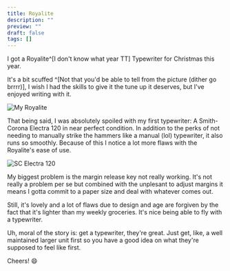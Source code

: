 ```yaml
---
title: Royalite
description: ""
preview: ""
draft: false
tags: []
---
```

I got a Royalite^[I don't know what year TT] Typewriter for Christmas this year.

It's a bit scuffed ^[Not that you'd be able to tell from the picture (dither go brrrr)], I wish I had the skills to give it the tune up it deserves, but I've enjoyed writing with it.

![My Royalite](/images/blog/royalite.png)

That being said, I was absolutely spoiled with my first typewriter: A Smith-Corona Electra 120 in near perfect condition. In addition to the perks of not needing to manually strike the hammers like a manual (lol) typewriter, it also runs so smoothly. Because of this I notice a lot more flaws with the Royalite's ease of use.

![SC Electra 120](/images/typewriter.png)

My biggest problem is the margin release key not really working. It's not really a problem per se but combined with the unplesant to adjust margins it means I gotta commit to a paper size and deal with whatever comes out.

Still, it's lovely and a lot of flaws due to design and age are forgiven by the fact that it's lighter than my weekly groceries. It's nice being able to fly with a typewriter.

Uh, moral of the story is: get a typewriter, they're great. Just get, like, a well maintained larger unit first so you have a good idea on what they're supposed to feel like first.

Cheers! :smile: